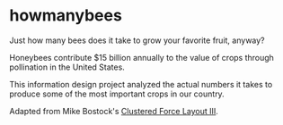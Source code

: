# howmanybees

Just how many bees does it take to grow your favorite fruit, anyway? 

Honeybees contribute $15 billion annually to the value of crops through pollination in the United States. 

This information design project analyzed the actual numbers it takes to produce some of the most important crops in our country. 

Adapted from Mike Bostock's [Clustered Force Layout III](https://bl.ocks.org/mbostock/7881887).
